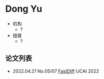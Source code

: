 # Dong Yu

- 机构
  - ?
- 链接
  - ?

## 论文列表

- 2022.04.21 No.05/07 [FastDiff](../Models/Diffusion/2022.04.21_FastDiff.md) IJCAI 2022